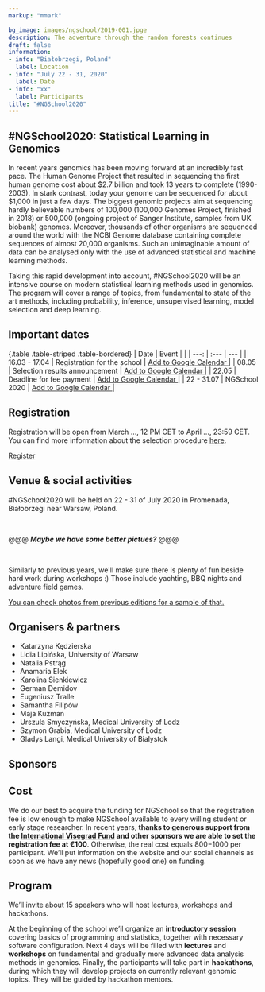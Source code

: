 ```yaml
---
markup: "mmark"

bg_image: images/ngschool/2019-001.jpge
description: The adventure through the random forests continues
draft: false
information:
- info: "Białobrzegi, Poland"
  label: Location
- info: "July 22 - 31, 2020"
  label: Date
- info: "xx"
  label: Participants
title: "#NGSchool2020"
---
```


## #NGSchool2020: Statistical Learning in Genomics

In recent years genomics has been moving forward at an incredibly fast pace. The Human Genome Project that resulted in sequencing the first human genome cost about $2.7 billion and took 13 years to complete (1990-2003). In stark contrast, today your genome can be sequenced for about $1,000 in just a few days. The biggest genomic projects aim at sequencing hardly believable numbers of 100,000 (100,000 Genomes Project, finished in 2018) or 500,000 (ongoing project of Sanger Institute, samples from UK biobank) genomes. Moreover, thousands of other organisms are sequenced around the world with the NCBI Genome database containing complete sequences of almost 20,000 organisms. Such an unimaginable amount of data can be analysed only with the use of advanced statistical and machine learning methods.

Taking this rapid development into account, #NGSchool2020 will be an intensive course on modern statistical learning methods used in genomics. The program will cover a range of topics, from fundamental to state of the art methods, including probability, inference, unsupervised learning, model selection and deep learning.


## Important dates

{.table .table-striped .table-bordered}
| Date | Event | |
| ---: | :--- | --- |
| 16.03 - 17.04 | Registration for the school | <a href="https://calendar.google.com/calendar/r/eventedit?text=NGSchool+2020+-+Registration&dates=20200316/20200418" target="_blank" class="btn btn-primary">Add to Google Calendar <i class="far fa-calendar-plus"></i></a> |
| 08.05 | Selection results announcement | <a href="https://calendar.google.com/calendar/r/eventedit?text=NGSchool+2020+-+Selection+results+announcement&dates=20200508/20200509" target="_blank" class="btn btn-primary">Add to Google Calendar <i class="far fa-calendar-plus"></i></a> |
| 22.05 | Deadline for fee payment | <a href="https://calendar.google.com/calendar/r/eventedit?text=NGSchool+2020+-+Deadline+for+fee+payment&dates=20200522/20200523" target="_blank" class="btn btn-primary">Add to Google Calendar <i class="far fa-calendar-plus"></i></a> |
| 22 - 31.07 | NGSchool 2020 | <a href="https://calendar.google.com/calendar/r/eventedit?text=NGSchool+2020&location=Promenada%2C+Bia%C5%82obrzegi+near+Warsaw%2C+Poland&dates=20200722T100000Z/20200731T110000Z" target="_blank" class="btn btn-primary">Add to Google Calendar <i class="far fa-calendar-plus"></i></a> |

## Registration

Registration will be open from March ..., 12 PM CET to April …, 23:59 CET. You can find more information about the selection procedure [here](https://ngschool.eu/2019/selection).

<a href="#" target="_blank" class="btn btn-success btn-lg btn-block">Register <i class="fas fa-play"></i></a>

## Venue & social activities

#NGSchool2020 will be held on 22 - 31 of July 2020 in Promenada, Białobrzegi near Warsaw, Poland.

<br>

@@@ ___Maybe we have some better pictues?___ @@@

<div class="row">
    <div class="col-md-6">
        <img class="img-responsive w-100" src="../images/ngschool/2020-000.jpg" alt="">
        <!-- <img class="img-responsive w-100" src="../images/ngschool/2020-000-m.jpg" alt=""> -->
    </div>
    <div class="col-md-6">
        <img class="img-responsive w-100" src="../images/ngschool/2020-001.jpg" alt="">
    </div>
</div>

<br>

Similarly to previous years, we'll make sure there is plenty of fun beside hard work during workshops :) Those include yachting, BBQ nights and adventure field games.

[You can check photos from previous editions for a sample of that.](https://ngschool.eu/photos)

## Organisers & partners

* Katarzyna Kędzierska
* Lidia Lipińska, University of Warsaw
* Natalia Pstrąg
* Anamaria Elek
* Karolina Sienkiewicz
* German Demidov
* Eugeniusz Tralle
* Samantha Filipów
* Maja Kuzman
* Urszula Smyczyńska, Medical University of Lodz
* Szymon Grabia, Medical University of Lodz
* Gladys Langi, Medical University of Bialystok

## Sponsors

## Cost

We do our best to acquire the funding for NGSchool so that the registration fee is low enough to make NGSchool available to every willing student or early stage researcher. In recent years, **thanks to generous support from the [International Visegrad Fund](https://www.visegradfund.org/apply/grants/visegrad-plus-grants/) and other sponsors we are able to set the registration fee at €100**. Otherwise, the real cost equals $800-$1000 per participant. We’ll put information on the website and our social channels as soon as we have any news (hopefully good one) on funding.

## Program

We’ll invite about 15 speakers who will host lectures, workshops and hackathons. 

At the beginning of the school we’ll organize an **introductory session** covering basics of programming and statistics, together with necessary software configuration. Next 4 days will be filled with **lectures** and **workshops** on fundamental and gradually more advanced data analysis methods in genomics. Finally, the participants will take part in **hackathons**, during which they will develop projects on currently relevant genomic topics. They will be guided by hackathon mentors.
